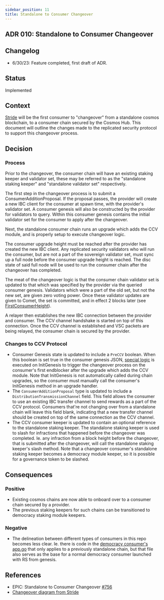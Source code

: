 ```yaml
---
sidebar_position: 11
title: Standalone to Consumer Changeover
---
```

## ADR 010: Standalone to Consumer Changeover

## Changelog

* 6/30/23: Feature completed, first draft of ADR.

## Status

Implemented

## Context

[Stride](https://github.com/Stride-Labs/stride) will be the first consumer to "changeover" from a standalone cosmos blockchain, to a consumer chain secured by the Cosmos Hub. This document will outline the changes made to the replicated security protocol to support this changeover process.

## Decision

### Process

Prior to the changeover, the consumer chain will have an existing staking keeper and validator set, these may be referred to as the "standalone staking keeper" and "standalone validator set" respectively.  

The first step in the changeover process is to submit a ConsumerAdditionProposal. If the proposal passes, the provider will create a new IBC client for the consumer at spawn time, with the provider's validator set. A consumer genesis will also be constructed by the provider for validators to query. Within this consumer genesis contains the initial validator set for the consumer to apply after the changeover.

Next, the standalone consumer chain runs an upgrade which adds the CCV module, and is properly setup to execute changeover logic.

The consumer upgrade height must be reached after the provider has created the new IBC client. Any replicated security validators who will run the consumer, but are not a part of the sovereign validator set, must sync up a full node before the consumer upgrade height is reached. The disc state of said full node will be used to run the consumer chain after the changeover has completed.

The meat of the changeover logic is that the consumer chain validator set is updated to that which was specified by the provider via the queried consumer genesis. Validators which were a part of the old set, but not the new set, are given zero voting power. Once these validator updates are given to Comet, the set is committed, and in effect 2 blocks later (see [FirstConsumerHeight](https://github.com/cosmos/interchain-security/blob/f10e780df182158d95a30f7cf94588b2d0479309/x/ccv/consumer/keeper/changeover.go#L19)).

A relayer then establishes the new IBC connection between the provider and consumer. The CCV channel handshake is started on top of this connection. Once the CCV channel is established and VSC packets are being relayed, the consumer chain is secured by the provider.

### Changes to CCV Protocol

* Consumer Genesis state is updated to include a `PreCCV` boolean. When this boolean is set true in the  consumer genesis JSON, [special logic](https://github.com/cosmos/interchain-security/blob/f10e780df182158d95a30f7cf94588b2d0479309/x/ccv/consumer/keeper/changeover.go) is executed on InitGenesis to trigger the changeover process on the consumer's first endblocker after the upgrade which adds the CCV module. Note that InitGenesis is not automatically called during chain upgrades, so the consumer must manually call the consumer's InitGenesis method in an upgrade handler.
* The `ConsumerAdditionProposal` type is updated to include a `DistributionTransmissionChannel` field. This field allows the consumer to use an existing IBC transfer channel to send rewards as a part of the CCV protocol. Consumers that're not changing over from a standalone chain will leave this field blank, indicating that a new transfer channel should be created on top of the same connection as the CCV channel.
* The CCV consumer keeper is updated to contain an optional reference to the standalone staking keeper. The standalone staking keeper is used to slash for infractions that happened before the changeover was completed. Ie. any infraction from a block height before the changeover, that is submitted after the changeover, will call the standalone staking keeper's slash method. Note that a changeover consumer's  standalone staking keeper becomes a democracy module keeper, so it is possible for a governance token to be slashed.

## Consequences

### Positive

* Existing cosmos chains are now able to onboard over to a consumer chain secured by a provider.
* The previous staking keepers for such chains can be transitioned to democracy staking module keepers.

### Negative

* The delineation between different types of consumers in this repo becomes less clear. Ie. there is code in the [democracy consumer's app.go](https://github.com/cosmos/interchain-security/blob/f10e780df182158d95a30f7cf94588b2d0479309/app/consumer-democracy/app.go) that only applies to a previously standalone chain, but that file also serves as the base for a normal democracy consumer launched with RS from genesis.

## References

* EPIC: Standalone to Consumer Changeover [#756](https://github.com/cosmos/interchain-security/issues/756)
* [Changeover diagram from Stride](https://app.excalidraw.com/l/9UFOCMAZLAI/5EVLj0WJcwt)
